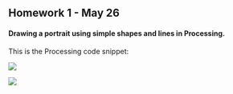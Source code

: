 ## Homework 1 - May 26

#### Drawing a portrait using simple shapes and lines in Processing. 

This is the Processing code snippet:

![](https://github.com/ronit-singh/Intro_to_IM/blob/main/May%2026/CodeSnippet.jpg)

![](https://github.com/ronit-singh/Intro_to_IM/blob/main/May%2026/Screenshot.jpg)
